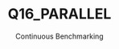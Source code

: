 ---
layout: docu
title: Q16_PARALLEL
subtitle: Continuous Benchmarking
selected: Tpch Sf1 Parallel
expanded: Benchmarking
benchmark: /individual_results/Q16_PARALLEL.html
---
